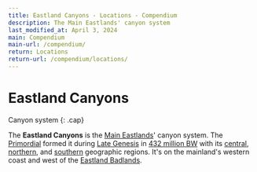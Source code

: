 ```yaml
---
title: Eastland Canyons - Locations - Compendium
description: The Main Eastlands' canyon system
last_modified_at: April 3, 2024
main: Compendium
main-url: /compendium/
return: Locations
return-url: /compendium/locations/
---
```


# Eastland Canyons
Canyon system
{: .cap}

The **Eastland Canyons** is the [Main Eastlands](/compendium/locations/main-eastlands/)' canyon system. The [Primordial](/compendium/creatures/primordial/) formed it during [Late Genesis](/compendium/events/genesis/#late-genesis) in [432 million BW](/compendium/events/genesis/#432-million-bw) with its [central](/compendium/locations/orange-canyons/), [northern](/compendium/locations/white-canyons/), and [southern](/compendium/locations/brown-canyons/) geographic regions. It's on the mainland's western coast and west of the [Eastland Badlands](/compendium/locations/eastland-badlands/).